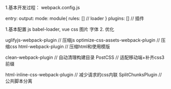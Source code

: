 1.基本开发过程：
webpack.config.js

entry:
output:
mode:
module{
  rules: [] // loader
}
plugins: [] // 插件

1.基本配置
js  babel-loader, 
vue 
css
图片
字体
2. 优化

uglifyjs-webpack-plugin // 压缩js
optimize-css-assets-webpack-plugin // 压缩css
html-webpack-plugin // 压缩html和使用模版

clean-webpack-plugin // 自动清理构建目录
PostCSS // 适配移动端+补齐css3前缀

html-inline-css-webpack-plugin // 减少请求的css内联
SplitChunksPlugin // 公共脚本分离